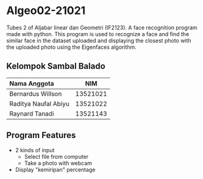 # Algeo02-21021
Tubes 2 of Aljabar linear dan Geometri (IF2123). A face recognition program made with python. This program is used to recognize a face and find the similar face in the dataset uploaded and displaying the closest photo with the uploaded photo using the Eigenfaces algorithm.

## Kelompok Sambal Balado
| Nama Anggota   | NIM |
| :---        |    :----:   |
| Bernardus Willson | 13521021 |
| Raditya Naufal Abiyu  | 13521022 | 
| Raynard Tanadi | 13521143 |

## Program Features
- 2 kinds of input
    - Select file from computer
    - Take a photo with webcam
- Display "kemiripan" percentage


